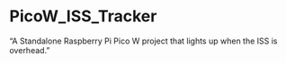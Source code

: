 # PicoW_ISS_Tracker
“A Standalone Raspberry Pi Pico W project that lights up when the ISS is overhead.”
